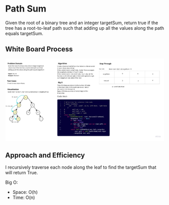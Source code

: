 # Path Sum

Given the root of a binary tree and an integer targetSum, return true if the tree has a root-to-leaf path such that adding up all the values along the path equals targetSum.

## White Board Process

![Path Sum](./path_sum.jpg)

## Approach and Efficiency

I recursively traverse each node along the leaf to find the targetSum that will return True.

Big O:

- Space: O(h)
- Time: O(n)
